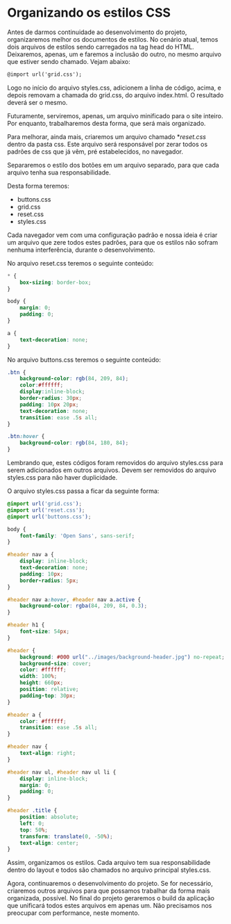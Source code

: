 # Organizando os estilos CSS

Antes de darmos continuidade ao desenvolvimento do projeto, organizaremos melhor os documentos de estilos. No cenário atual, temos dois arquivos de estilos sendo carregados na tag head do HTML. Deixaremos, apenas, um e faremos a inclusão do outro, no mesmo arquivo que estiver sendo chamado. Vejam abaixo:

```html
@import url('grid.css');
```

Logo no início do arquivo styles.css, adicionem a linha de código, acima, e depois removam a chamada do grid.css, do arquivo index.html. O resultado deverá ser o mesmo.

Futuramente, serviremos, apenas, um arquivo minificado para o site inteiro. Por enquanto, trabalharemos desta forma, que será mais organizado.

Para melhorar, ainda mais, criaremos um arquivo chamado **reset.css* dentro da pasta css. Este arquivo será responsável por zerar todos os padrões de css que já vêm, pré estabelecidos, no navegador.

Separaremos o estilo dos botões em um arquivo separado, para que cada arquivo tenha sua responsabilidade.

Desta forma teremos:

* buttons.css
* grid.css
* reset.css
* styles.css

Cada navegador vem com uma configuração padrão e nossa ideia é criar um arquivo que zere todos estes padrões, para que os estilos não sofram nenhuma interferência, durante o desenvolvimento.

No arquivo reset.css teremos o seguinte conteúdo:

```css
* {
    box-sizing: border-box;
}

body {
    margin: 0;
    padding: 0;
}

a {
    text-decoration: none;
}
```

No arquivo buttons.css teremos o seguinte conteúdo:

```css
.btn {
    background-color: rgb(84, 209, 84);
    color:#ffffff;
    display:inline-block;
    border-radius: 30px;
    padding: 10px 20px;
    text-decoration: none;
    transition: ease .5s all;
}

.btn:hover {
    background-color: rgb(84, 180, 84);
}
```

Lembrando que, estes códigos foram removidos do arquivo styles.css para serem adicionados em outros arquivos. Devem ser removidos do arquivo styles.css para não haver duplicidade.

O arquivo styles.css passa a ficar da seguinte forma:

```css
@import url('grid.css');
@import url('reset.css');
@import url('buttons.css');

body {
    font-family: 'Open Sans', sans-serif;
}

#header nav a {
    display: inline-block;
    text-decoration: none;
    padding: 10px;
    border-radius: 5px;
}

#header nav a:hover, #header nav a.active {
    background-color: rgba(84, 209, 84, 0.3);
}

#header h1 {
    font-size: 54px;
}

#header {
    background: #000 url("../images/background-header.jpg") no-repeat;
    background-size: cover;
    color: #ffffff;
    width: 100%;
    height: 660px;
    position: relative;
    padding-top: 30px;
}

#header a {
    color: #ffffff;
    transition: ease .5s all;
}

#header nav {
    text-align: right;
}

#header nav ul, #header nav ul li {
    display: inline-block;
    margin: 0;
    padding: 0;
}

#header .title {
    position: absolute;
    left: 0;
    top: 50%;
    transform: translate(0, -50%);
    text-align: center;
}
```

Assim, organizamos os estilos. Cada arquivo tem sua responsabilidade dentro do layout e todos são chamados no arquivo principal styles.css.

Agora, continuaremos o desenvolvimento do projeto. Se for necessário, criaremos outros arquivos para que possamos trabalhar da forma mais organizada, possível. No final do projeto geraremos o build da aplicação que unificará todos estes arquivos em apenas um. Não precisamos nos preocupar com performance, neste momento.